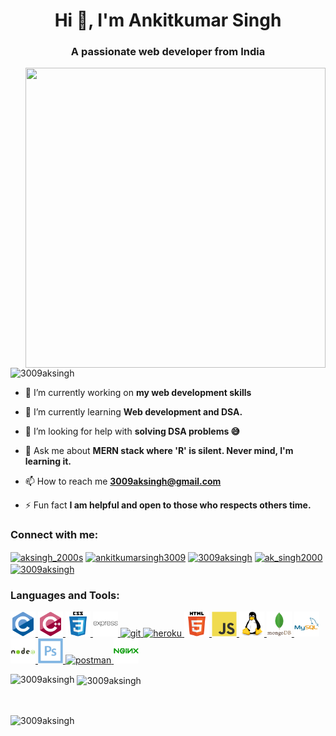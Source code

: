 <h1 align="center">Hi 👋, I'm Ankitkumar Singh</h1>
<h3 align="center">A passionate web developer from India </h3>


<img  src="https://giphy.com/embed/u2pmTWUi0MXjyrMaVj" width="480" height="480" frameBorder="0" class="giphy-embed" align="right"/>
<!-- https://raw.githubusercontent.com/sailikhithk/sailikhithk/master/welcome-1.gif -->
<!-- <iframe src="https://giphy.com/embed/u2pmTWUi0MXjyrMaVj" width="480" height="480" frameBorder="0" class="giphy-embed" allowFullScreen></iframe><p><a href="https://giphy.com/gifs/CapgeminiIndia-coding-techchallenge2020-techchallenge-u2pmTWUi0MXjyrMaVj">via GIPHY</a></p> -->
<p align="left"> <img src="https://komarev.com/ghpvc/?username=3009aksingh&label=Profile%20views&color=0e75b6&style=flat" alt="3009aksingh" /> </p>

- 🔭 I’m currently working on **my web development skills**

- 🌱 I’m currently learning **Web development and DSA.**

- 🤝 I’m looking for help with **solving DSA problems 😅**

<!-- - 👨‍💻 All of my projects are available at [3009aksingh.github.io](3009aksingh.github.io) -->

- 💬 Ask me about **MERN stack where 'R' is silent. Never mind, I'm learning it.**

- 📫 How to reach me **3009aksingh@gmail.com**
<!-- 
- 📄 Know about my experiences [a.com](a.com) -->

- ⚡ Fun fact **I am helpful and open to those who respects others time.**

<h3 align="left">Connect with me:</h3>
<p align="left">
<a href="https://twitter.com/aksingh_2000" target="blank"><img align="center" src="https://raw.githubusercontent.com/rahuldkjain/github-profile-readme-generator/master/src/images/icons/Social/twitter.svg" alt="aksingh_2000s" height="30" width="40" /></a>
<a href="https://linkedin.com/in/ankitkumarsingh3009" target="blank"><img align="center" src="https://raw.githubusercontent.com/rahuldkjain/github-profile-readme-generator/master/src/images/icons/Social/linked-in-alt.svg" alt="ankitkumarsingh3009" height="30" width="40" /></a>
<a href="https://fb.com/3009aksingh" target="blank"><img align="center" src="https://raw.githubusercontent.com/rahuldkjain/github-profile-readme-generator/master/src/images/icons/Social/facebook.svg" alt="3009aksingh" height="30" width="40" /></a>
<a href="https://instagram.com/ak_singh2000" target="blank"><img align="center" src="https://raw.githubusercontent.com/rahuldkjain/github-profile-readme-generator/master/src/images/icons/Social/instagram.svg" alt="ak_singh2000" height="30" width="40" /></a>
<a href="https://www.hackerrank.com/3009aksingh" target="blank"><img align="center" src="https://raw.githubusercontent.com/rahuldkjain/github-profile-readme-generator/master/src/images/icons/Social/hackerrank.svg" alt="3009aksingh" height="30" width="40" /></a>
</p>


<h3 align="left">Languages and Tools:</h3>
<p align="left"> <a href="https://www.cprogramming.com/" target="_blank"> <img src="https://raw.githubusercontent.com/devicons/devicon/master/icons/c/c-original.svg" alt="c" width="40" height="40"/> </a> <a href="https://www.w3schools.com/cpp/" target="_blank"> <img src="https://raw.githubusercontent.com/devicons/devicon/master/icons/cplusplus/cplusplus-original.svg" alt="cplusplus" width="40" height="40"/> </a> <a href="https://www.w3schools.com/css/" target="_blank"> <img src="https://raw.githubusercontent.com/devicons/devicon/master/icons/css3/css3-original-wordmark.svg" alt="css3" width="40" height="40"/> </a> <a href="https://expressjs.com" target="_blank"> <img src="https://raw.githubusercontent.com/devicons/devicon/master/icons/express/express-original-wordmark.svg" alt="express" width="40" height="40"/> </a> <a href="https://git-scm.com/" target="_blank"> <img src="https://www.vectorlogo.zone/logos/git-scm/git-scm-icon.svg" alt="git" width="40" height="40"/> </a> <a href="https://heroku.com" target="_blank"> <img src="https://www.vectorlogo.zone/logos/heroku/heroku-icon.svg" alt="heroku" width="40" height="40"/> </a> <a href="https://www.w3.org/html/" target="_blank"> <img src="https://raw.githubusercontent.com/devicons/devicon/master/icons/html5/html5-original-wordmark.svg" alt="html5" width="40" height="40"/> </a> <a href="https://developer.mozilla.org/en-US/docs/Web/JavaScript" target="_blank"> <img src="https://raw.githubusercontent.com/devicons/devicon/master/icons/javascript/javascript-original.svg" alt="javascript" width="40" height="40"/> </a> <a href="https://www.linux.org/" target="_blank"> <img src="https://raw.githubusercontent.com/devicons/devicon/master/icons/linux/linux-original.svg" alt="linux" width="40" height="40"/> </a> <a href="https://www.mongodb.com/" target="_blank"> <img src="https://raw.githubusercontent.com/devicons/devicon/master/icons/mongodb/mongodb-original-wordmark.svg" alt="mongodb" width="40" height="40"/> </a> <a href="https://www.mysql.com/" target="_blank"> <img src="https://raw.githubusercontent.com/devicons/devicon/master/icons/mysql/mysql-original-wordmark.svg" alt="mysql" width="40" height="40"/> </a> <a href="https://nodejs.org" target="_blank"> <img src="https://raw.githubusercontent.com/devicons/devicon/master/icons/nodejs/nodejs-original-wordmark.svg" alt="nodejs" width="40" height="40"/> </a> <a href="https://www.photoshop.com/en" target="_blank"> <img src="https://raw.githubusercontent.com/devicons/devicon/master/icons/photoshop/photoshop-line.svg" alt="photoshop" width="40" height="40"/> </a> <a href="https://postman.com" target="_blank"> <img src="https://www.vectorlogo.zone/logos/getpostman/getpostman-icon.svg" alt="postman" width="40" height="40"/> </a>
<a href="https://www.nginx.com" target="_blank"><img src="https://raw.githubusercontent.com/devicons/devicon/master/icons/nginx/nginx-original.svg" alt="nginx" width="40" height="40"/> </a></p>

<p><img align="left" src="https://github-readme-stats.vercel.app/api/top-langs?username=3009aksingh&show_icons=true&locale=en&layout=compact" alt="3009aksingh" /></p>

<p>&nbsp;<img align="center" src="https://github-readme-stats.vercel.app/api?username=3009aksingh&show_icons=true&locale=en" alt="3009aksingh" /></p>
<br />
<p><img align="center" src="https://github-readme-streak-stats.herokuapp.com/?user=3009aksingh&" alt="3009aksingh" /></p>
